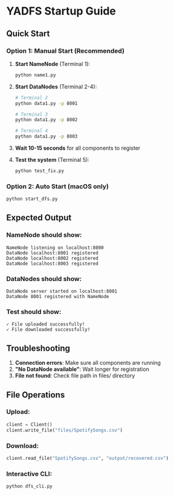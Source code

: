 # YADFS Startup Guide

## Quick Start

### Option 1: Manual Start (Recommended)

1. **Start NameNode** (Terminal 1):
   ```bash
   python name1.py
   ```

2. **Start DataNodes** (Terminal 2-4):
   ```bash
   # Terminal 2
   python data1.py -p 8001
   
   # Terminal 3  
   python data1.py -p 8002
   
   # Terminal 4
   python data1.py -p 8003
   ```

3. **Wait 10-15 seconds** for all components to register

4. **Test the system** (Terminal 5):
   ```bash
   python test_fix.py
   ```

### Option 2: Auto Start (macOS only)
```bash
python start_dfs.py
```

## Expected Output

### NameNode should show:
```
NameNode listening on localhost:8000
DataNode localhost:8001 registered
DataNode localhost:8002 registered  
DataNode localhost:8003 registered
```

### DataNodes should show:
```
DataNode server started on localhost:8001
DataNode 8001 registered with NameNode
```

### Test should show:
```
✓ File uploaded successfully!
✓ File downloaded successfully!
```

## Troubleshooting

1. **Connection errors**: Make sure all components are running
2. **"No DataNode available"**: Wait longer for registration
3. **File not found**: Check file path in files/ directory

## File Operations

### Upload:
```python
client = Client()
client.write_file("files/SpotifySongs.csv")
```

### Download:
```python
client.read_file("SpotifySongs.csv", "output/recovered.csv")
```

### Interactive CLI:
```bash
python dfs_cli.py
``` 
